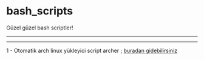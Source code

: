 # bash_scripts
Güzel güzel bash scriptler!

---
---
1 - Otomatik arch linux yükleyici script archer ; [buradan gidebilirsiniz](https://github.com/beyazsis/bash_scripts/tree/main/Archer)
